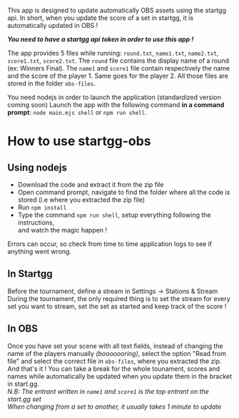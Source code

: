 This app is designed to update automatically OBS assets using the startgg api. 
In short, when you update the score of a set in startgg, it is automatically updated in OBS !

***You need to have a startgg api token in order to use this app !***

The app provides 5 files while running: ``round.txt``, ``name1.txt``, ``name2.txt``, ``score1.txt``, ``score2.txt``. The ``round`` file contains the display name of a round (ex: Winners Final). The
``name1`` and ``score1`` file contain respectively the name and the score of the player 1. Same goes for the player 2. 
All those files are stored in the folder ``obs-files``.

You need nodejs in order to launch the application (standardized version coming soon) 
Launch the app with the following command **in a command prompt**: ```node main.mjs shell``` or ``npm run shell``.

# How to use startgg-obs
## Using nodejs
- Download the code and extract it from the zip file  
- Open command prompt, navigate to find the folder where all the code is stored (i.e where you extracted the zip file)
- Run ``npm install``
- Type the command ``npm run shell``, setup everything following the instructions,  
  and watch the magic happen !     

Errors can occur, so check from time to time application logs to see if anything went wrong. 

## In Startgg
Before the tournament, define a stream in Settings → Stations & Stream   
During the tournament, the only required thing is to set the stream for every set you want to stream, set the set as started and keep track of the score !

## In OBS
Once you have set your scene with all text fields, instead of changing the name of the players manually *(booooooring)*, select the option "Read from file" and select the correct file in ```obs-files```, where you extracted the zip.  
And that's it ! You can take a break for the whole tounament, scores and names while automatically be updated when you update them in the bracket in start.gg.  
*N.B: The entrant written in ``name1`` and ``score1`` is the top entrant on the start.gg set*  
*When changing from a set to another, it usually takes 1 minute to update*
